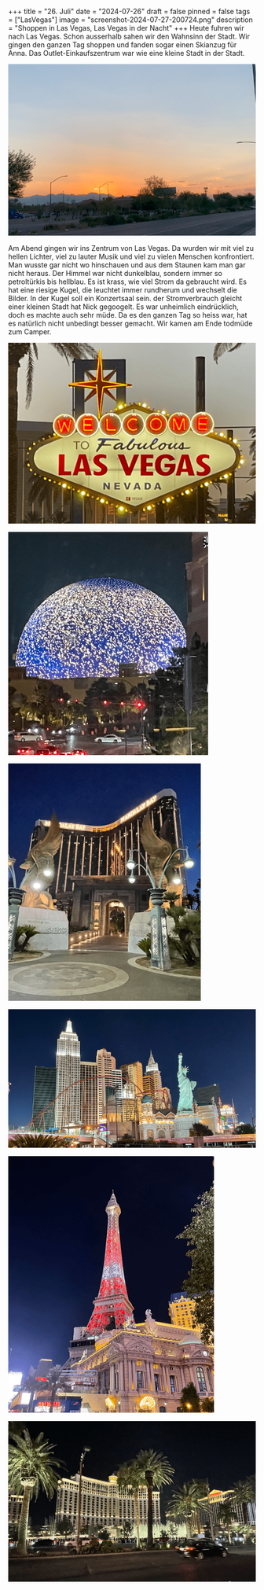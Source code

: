 +++
title = "26. Juli"
date = "2024-07-26"
draft = false
pinned = false
tags = ["LasVegas"]
image = "screenshot-2024-07-27-200724.png"
description = "Shoppen in Las Vegas, Las Vegas in der Nacht"
+++
Heute fuhren wir nach Las Vegas. Schon ausserhalb sahen wir den Wahnsinn der Stadt. Wir gingen den ganzen Tag shoppen und fanden sogar einen Skianzug für Anna. Das Outlet-Einkaufszentrum war wie eine kleine Stadt in der Stadt.

![](screenshot-2024-07-27-200813.png)

Am Abend gingen wir ins Zentrum von Las Vegas. Da wurden wir mit viel zu hellen Lichter, viel zu lauter Musik und viel zu vielen Menschen konfrontiert. Man wusste gar nicht wo hinschauen und aus dem Staunen kam man gar nicht heraus. Der Himmel war nicht dunkelblau, sondern immer so petroltürkis bis hellblau. Es ist krass, wie viel Strom da gebraucht wird. Es hat eine riesige Kugel, die leuchtet immer rundherum und wechselt die Bilder. In der Kugel soll ein Konzertsaal sein. der Stromverbrauch gleicht einer kleinen Stadt hat Nick gegoogelt. Es war unheimlich eindrücklich, doch es machte auch sehr müde. Da es den ganzen Tag so heiss war, hat es natürlich nicht unbedingt besser gemacht. Wir kamen am Ende todmüde zum Camper.

![](screenshot-2024-07-27-183450.png)

![](screenshot-2024-07-27-183457.png)

![](screenshot-2024-07-27-200703.png)

![](screenshot-2024-07-27-200736.png)

![](screenshot-2024-07-27-200748.png)

![](screenshot-2024-07-27-200755.png)